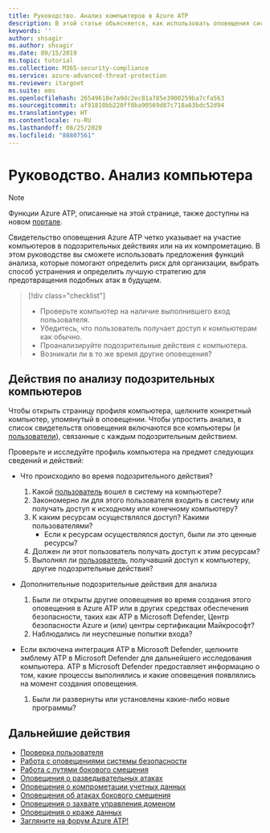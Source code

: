 ```yaml
---
title: Руководство. Анализ компьютеров в Azure ATP
description: В этой статье объясняется, как использовать оповещения системы безопасности Azure ATP для изучения подозрительного компьютера.
keywords: ''
author: shsagir
ms.author: shsagir
ms.date: 09/15/2019
ms.topic: tutorial
ms.collection: M365-security-compliance
ms.service: azure-advanced-threat-protection
ms.reviewer: itargoet
ms.suite: ems
ms.openlocfilehash: 26549610e7a9dc2ec81a785e3900259ba7cfa563
ms.sourcegitcommit: af91810bb220ff8ba90569d87c718a63bdc52d94
ms.translationtype: HT
ms.contentlocale: ru-RU
ms.lasthandoff: 08/25/2020
ms.locfileid: "88807561"
---
```

# <a name="tutorial-investigate-a-computer"></a>Руководство. Анализ компьютера

> [!NOTE]
> Функции Azure ATP, описанные на этой странице, также доступны на новом [портале](https://portal.cloudappsecurity.com).

Свидетельство оповещения Azure ATP четко указывает на участие компьютеров в подозрительных действиях или на их компрометацию. В этом руководстве вы сможете использовать предложения функций анализа, которые помогают определить риск для организации, выбрать способ устранения и определить лучшую стратегию для предотвращения подобных атак в будущем.  

> [!div class="checklist"]
> * Проверьте компьютер на наличие выполнившего вход пользователя.
> * Убедитесь, что пользователь получает доступ к компьютерам как обычно.
> * Проанализируйте подозрительные действия с компьютера.
> * Возникали ли в то же время другие оповещения?


## <a name="investigation-steps-for-suspicious-computers"></a>Действия по анализу подозрительных компьютеров

Чтобы открыть страницу профиля компьютера, щелкните конкретный компьютер, упомянутый в оповещении. Чтобы упростить анализ, в список свидетельств оповещения включаются все компьютеры (и [пользователи](investigate-a-user.md)), связанные с каждым подозрительным действием.

Проверьте и исследуйте профиль компьютера на предмет следующих сведений и действий:

- Что происходило во время подозрительного действия?  
  1. Какой [пользователь](investigate-a-user.md) вошел в систему на компьютере?
  2. Закономерно ли для этого пользователя входить в систему или получать доступ к исходному или конечному компьютеру?
  3. К каким ресурсам осуществлялся доступ? Какими пользователями?
      - Если к ресурсам осуществлялся доступ, были ли это ценные ресурсы?
  4. Должен ли этот пользователь получать доступ к этим ресурсам?
  5. Выполнял ли [пользователь](investigate-a-user.md), получавший доступ к компьютеру, другие подозрительные действия?

- Дополнительные подозрительные действия для анализа
    1. Были ли открыты другие оповещения во время создания этого оповещения в Azure ATP или в других средствах обеспечения безопасности, таких как ATP в Microsoft Defender, Центр безопасности Azure и (или) центры сертификации Майкрософт?
    2. Наблюдались ли неуспешные попытки входа?


- Если включена интеграция ATP в Microsoft Defender, щелкните эмблему ATP в Microsoft Defender для дальнейшего исследования компьютера. ATP в Microsoft Defender предоставляет информацию о том, какие процессы выполнялись и какие оповещения появлялись на момент создания оповещения.
    1. Были ли развернуты или установлены какие-либо новые программы?

## <a name="next-steps"></a>Дальнейшие действия

- [Проверка пользователя](investigate-a-user.md)
- [Работа с оповещениями системы безопасности](working-with-suspicious-activities.md)
- [Работа с путями бокового смещения](use-case-lateral-movement-path.md)
- [Оповещения о разведывательных атаках](atp-reconnaissance-alerts.md)
- [Оповещения о компрометации учетных данных](atp-compromised-credentials-alerts.md)
- [Оповещения об атаках бокового смещения](atp-lateral-movement-alerts.md)
- [Оповещения о захвате управления доменом](atp-domain-dominance-alerts.md)
- [Оповещения о краже данных](atp-exfiltration-alerts.md)
- [Загляните на форум Azure ATP!](https://aka.ms/azureatpcommunity)
